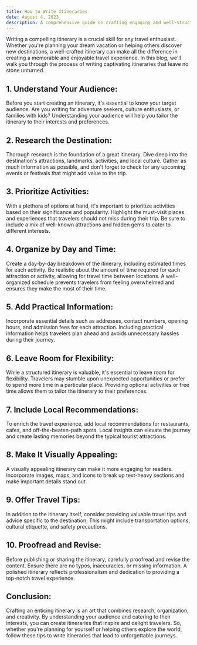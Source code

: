 ```yaml
---
title: How to Write Itineraries
date: August 4, 2023
description: A comprehensive guide on crafting engaging and well-structured travel itineraries.
---
```


Writing a compelling itinerary is a crucial skill for any travel enthusiast. Whether you're planning your dream vacation or helping others discover new destinations, a well-crafted itinerary can make all the difference in creating a memorable and enjoyable travel experience. In this blog, we'll walk you through the process of writing captivating itineraries that leave no stone unturned.

## **1. Understand Your Audience:**

Before you start creating an itinerary, it's essential to know your target audience. Are you writing for adventure seekers, culture enthusiasts, or families with kids? Understanding your audience will help you tailor the itinerary to their interests and preferences.

## **2. Research the Destination:**

Thorough research is the foundation of a great itinerary. Dive deep into the destination's attractions, landmarks, activities, and local culture. Gather as much information as possible, and don't forget to check for any upcoming events or festivals that might add value to the trip.

## **3. Prioritize Activities:**

With a plethora of options at hand, it's important to prioritize activities based on their significance and popularity. Highlight the must-visit places and experiences that travelers should not miss during their trip. Be sure to include a mix of well-known attractions and hidden gems to cater to different interests.

## **4. Organize by Day and Time:**

Create a day-by-day breakdown of the itinerary, including estimated times for each activity. Be realistic about the amount of time required for each attraction or activity, allowing for travel time between locations. A well-organized schedule prevents travelers from feeling overwhelmed and ensures they make the most of their time.

## **5. Add Practical Information:**

Incorporate essential details such as addresses, contact numbers, opening hours, and admission fees for each attraction. Including practical information helps travelers plan ahead and avoids unnecessary hassles during their journey.

## **6. Leave Room for Flexibility:**

While a structured itinerary is valuable, it's essential to leave room for flexibility. Travelers may stumble upon unexpected opportunities or prefer to spend more time in a particular place. Providing optional activities or free time allows them to tailor the itinerary to their preferences.

## **7. Include Local Recommendations:**

To enrich the travel experience, add local recommendations for restaurants, cafes, and off-the-beaten-path spots. Local insights can elevate the journey and create lasting memories beyond the typical tourist attractions.

## **8. Make It Visually Appealing:**

A visually appealing itinerary can make it more engaging for readers. Incorporate images, maps, and icons to break up text-heavy sections and make important details stand out.

## **9. Offer Travel Tips:**

In addition to the itinerary itself, consider providing valuable travel tips and advice specific to the destination. This might include transportation options, cultural etiquette, and safety precautions.

## **10. Proofread and Revise:**

Before publishing or sharing the itinerary, carefully proofread and revise the content. Ensure there are no typos, inaccuracies, or missing information. A polished itinerary reflects professionalism and dedication to providing a top-notch travel experience.

## **Conclusion:**

Crafting an enticing itinerary is an art that combines research, organization, and creativity. By understanding your audience and catering to their interests, you can create itineraries that inspire and delight travelers. So, whether you're planning for yourself or helping others explore the world, follow these tips to write itineraries that lead to unforgettable journeys.
